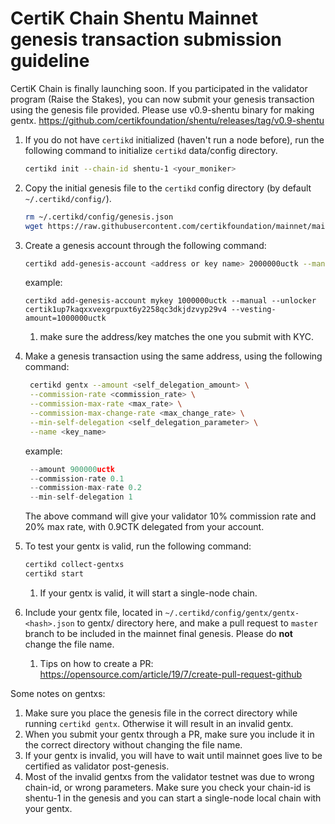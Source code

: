 # CertiK Chain Shentu Mainnet genesis transaction submission guideline

CertiK Chain is finally launching soon. If you participated in the validator program (Raise the Stakes), you can now submit your genesis transaction using the genesis file provided.
Please use v0.9-shentu binary for making gentx. https://github.com/certikfoundation/shentu/releases/tag/v0.9-shentu

1. If you do not have `certikd` initialized (haven't run a node before), run the following command to initialize `certikd` data/config directory.
   ```bash
   certikd init --chain-id shentu-1 <your_moniker> 
   ```
1. Copy the initial genesis file to the `certikd` config directory (by default `~/.certikd/config/`).
    ```bash
    rm ~/.certikd/config/genesis.json
    wget https://raw.githubusercontent.com/certikfoundation/mainnet/main/config/genesis.json ~/.certikd/config/genesis.json
    ```
   
2. Create a genesis account through the following command:
    ```bash
    certikd add-genesis-account <address or key name> 2000000uctk --manual --unlocker certik1up7kaqxxvexgrpuxt6y2258qc3dkjdzvyp29v4 --vesting-amount=1000000uctk
   ```
   example:
   ```
   certikd add-genesis-account mykey 1000000uctk --manual --unlocker certik1up7kaqxxvexgrpuxt6y2258qc3dkjdzvyp29v4 --vesting-amount=1000000uctk
    ```
   1. make sure the address/key matches the one you submit with KYC.
3. Make a genesis transaction using the same address, using the following command:
   ```bash
    certikd gentx --amount <self_delegation_amount> \
    --commission-rate <commission_rate> \
    --commission-max-rate <max_rate> \
    --commission-max-change-rate <max_change_rate> \
    --min-self-delegation <self_delegation_parameter> \
    --name <key_name>
   ```
   example:
   ```go
    --amount 900000uctk
    --commission-rate 0.1
    --commission-max-rate 0.2
    --min-self-delegation 1
   ```
   The above command will give your validator 10% commission rate and 20% max rate, with 0.9CTK delegated from your account.
4. To test your gentx is valid, run the following command:
    ```bash
    certikd collect-gentxs
    certikd start
    ```
   1. If your gentx is valid, it will start a single-node chain.
5. Include your gentx file, located in `~/.certikd/config/gentx/gentx-<hash>.json` to gentx/ directory here, and make a pull request to `master` branch to be included in the mainnet final genesis. Please do <b>not</b> change the file name.
    1. Tips on how to create a PR: https://opensource.com/article/19/7/create-pull-request-github
    
Some notes on gentxs:
1. Make sure you place the genesis file in the correct directory while running `certikd gentx`. Otherwise it will result in an invalid gentx.
2. When you submit your gentx through a PR, make sure you include it in the correct directory without changing the file name.
3. If your gentx is invalid, you will have to wait until mainnet goes live to be certified as validator post-genesis. 
4. Most of the invalid gentxs from the validator testnet was due to wrong chain-id, or wrong parameters. Make sure you check your chain-id is shentu-1 in the genesis and you can start a single-node local chain with your gentx.
